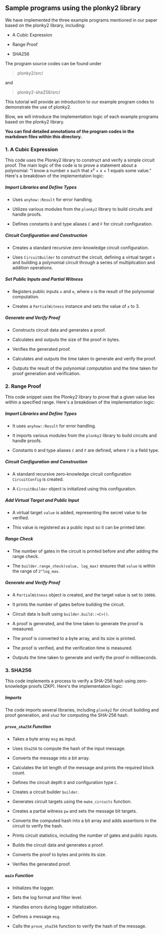 ## Sample programs using the plonky2 library

We have implemented the three example programs mentioned in our paper based on the plonky2 library, including:

* A Cubic Expression

* Range Proof

* SHA256

The program source codes can be found under

> plonky2/src/

and

> plonky2-sha256/src/

This tutorial will provide an introduction to our example program codes to demonstrate the use of plonky2.

Blow, we will introduce the implementation logic of each example programs based on the plonky2 library.

**You can find detailed annotations of the program codes in the markdown files within this directory.**

### 1. A Cubic Expression

This code uses the Plonky2 library to construct and verify a simple circuit proof. The main logic of the code is to prove a statement about a polynomial: "I know a number x such that x³ + x + 1 equals some value." Here's a breakdown of the implementation logic:

##### Import Libraries and Define Types

* Uses `anyhow::Result` for error handling.

* Utilizes various modules from the `plonky2` library to build circuits and handle proofs.

* Defines constants `D` and type aliases `C` and `F` for circuit configuration.

##### Circuit Configuration and Construction

* Creates a standard recursive zero-knowledge circuit configuration.

* Uses `CircuitBuilder` to construct the circuit, defining a virtual target `x` and building a polynomial circuit through a series of multiplication and addition operations.

##### Set Public Inputs and Partial Witness

* Registers public inputs `x` and `e`, where `e` is the result of the polynomial computation.

* Creates a `PartialWitness` instance and sets the value of `x` to 3.

##### Generate and Verify Proof

* Constructs circuit data and generates a proof.

* Calculates and outputs the size of the proof in bytes.

* Verifies the generated proof.

* Calculates and outputs the time taken to generate and verify the proof.

* Outputs the result of the polynomial computation and the time taken for proof generation and verification.

### 2. Range Proof

This code snippet uses the Plonky2 library to prove that a given value lies within a specified range. Here's a breakdown of the implementation logic:

##### Import Libraries and Define Types

* It uses `anyhow::Result` for error handling.

* It imports various modules from the `plonky2` library to build circuits and handle proofs.

* Constants `D` and type aliases `C` and `F` are defined, where `F` is a field type.

##### Circuit Configuration and Construction

* A standard recursive zero-knowledge circuit configuration `CircuitConfig` is created.

* A `CircuitBuilder` object is initialized using this configuration.

##### Add Virtual Target and Public Input

* A virtual target `value` is added, representing the secret value to be verified.

* This value is registered as a public input so it can be printed later.

##### Range Check

* The number of gates in the circuit is printed before and after adding the range check.

* The `builder.range_check(value, log_max)` ensures that `value` is within the range of `2^log_max`.

##### Generate and Verify Proof

* A `PartialWitness` object is created, and the target value is set to `10086`.

* It prints the number of gates before building the circuit.

* Circuit data is built using `builder.build::<C>()`.

* A proof is generated, and the time taken to generate the proof is measured.

* The proof is converted to a byte array, and its size is printed.

* The proof is verified, and the verification time is measured.

* Outputs the time taken to generate and verify the proof in milliseconds.

### 3. SHA256

This code implements a process to verify a SHA-256 hash using zero-knowledge proofs (ZKP). Here's the implementation logic:

##### Imports

The code imports several libraries, including `plonky2` for circuit building and proof generation, and `sha2` for computing the SHA-256 hash.

##### `prove_sha256` Function

* Takes a byte array `msg` as input.

* Uses `Sha256` to compute the hash of the input message.

* Converts the message into a bit array.

* Calculates the bit length of the message and prints the required block count.

* Defines the circuit depth `D` and configuration type `C`.

* Creates a circuit builder `builder`.

* Generates circuit targets using the `make_circuits` function.

* Creates a partial witness `pw` and sets the message bit targets.

* Converts the computed hash into a bit array and adds assertions in the circuit to verify the hash.

* Prints circuit statistics, including the number of gates and public inputs.

* Builds the circuit data and generates a proof.

* Converts the proof to bytes and prints its size.

* Verifies the generated proof.

##### `main` Function

* Initializes the logger.

* Sets the log format and filter level.

* Handles errors during logger initialization.

* Defines a message `msg`.

* Calls the `prove_sha256` function to verify the hash of the message.

